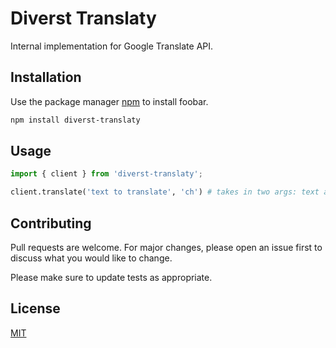 # Diverst Translaty

Internal implementation for Google Translate API.

## Installation

Use the package manager [npm](https://npmjs.com) to install foobar.

```bash
npm install diverst-translaty
```

## Usage

```python
import { client } from 'diverst-translaty';

client.translate('text to translate', 'ch') # takes in two args: text and target lang
```

## Contributing
Pull requests are welcome. For major changes, please open an issue first to discuss what you would like to change.

Please make sure to update tests as appropriate.

## License
[MIT](https://choosealicense.com/licenses/mit/)
